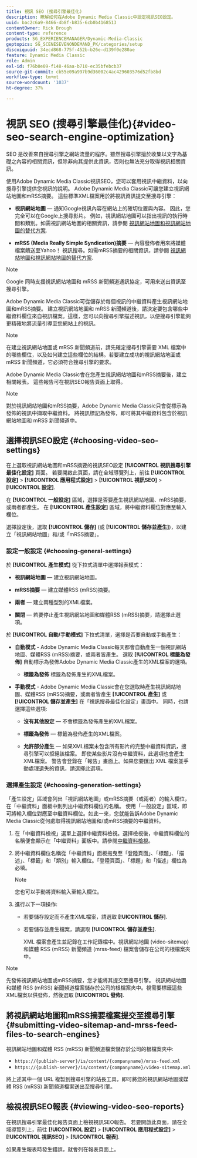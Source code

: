 ```yaml
---
title: 視訊 SEO (搜尋引擎最佳化)
description: 瞭解如何在Adobe Dynamic Media Classic中設定視訊SEO設定。
uuid: bac2c6a9-8466-4b8f-b835-6cb0b4168513
contentOwner: Rick Brough
content-type: reference
products: SG_EXPERIENCEMANAGER/Dynamic-Media-Classic
geptopics: SG_SCENESEVENONDEMAND_PK/categories/setup
discoiquuid: 34ecd868-775f-452b-b26e-d139f0e280ae
feature: Dynamic Media Classic
role: Admin
exl-id: f76b0e09-f148-46aa-b710-ec35bfebcb37
source-git-commit: cb55e09a997b9d36002c4ac429603576d52fb8bd
workflow-type: tm+mt
source-wordcount: '1037'
ht-degree: 37%

---
```


# 視訊 SEO (搜尋引擎最佳化){#video-seo-search-engine-optimization}

SEO 是改善來自搜尋引擎之網站流量的程序。雖然搜尋引擎擅於收集以文字為基礎之內容的相關資訊，但除非向其提供此資訊，否則也無法充分取得視訊相關資訊。

使用Adobe Dynamic Media Classic視訊SEO，您可以套用視訊中繼資料，以向搜尋引擎提供您視訊的說明。 Adobe Dynamic Media Classic可讓您建立視訊網站地圖和mRSS摘要。 這些標準XML檔案用於將視訊資訊提交至搜尋引擎：

* **視訊網站地圖**  — 通知Google視訊內容在網站上的確切位置與內容。 因此，您完全可以在Google上搜尋影片。 例如，視訊網站地圖可以指出視訊的執行時間和類別。如需視訊網站地圖的相關資訊，請參閱 [視訊網站地圖和視訊網站地圖的替代方案](https://developers.google.com/search/docs/crawling-indexing/sitemaps/video-sitemaps?visit_id=637558394348624754-567115452&amp;rd=1).

* **mRSS (Media Really Simple Syndication)摘要**  — 內容發佈者用來將媒體檔案饋送至Yahoo！ 視訊搜尋。如需mRSS摘要的相關資訊，請參閱 [視訊網站地圖和視訊網站地圖的替代方案](https://developers.google.com/search/docs/crawling-indexing/sitemaps/video-sitemaps?visit_id=637558394348624754-567115452&amp;rd=1).

>[!NOTE]
>
>Google 同時支援視訊網站地圖和 mRSS 新聞頻道通訊協定，可用來送出資訊至搜尋引擎。

Adobe Dynamic Media Classic可從儲存於每個視訊的中繼資料產生視訊網站地圖和mRSS摘要。 建立視訊網站地圖和 mRSS 新聞頻道後，請決定要包含哪些中繼資料欄位來自視訊檔案。這樣，您可以向搜尋引擎描述視訊，以便搜尋引擎能夠更精確地將流量引導至您網站上的視訊。

>[!NOTE]
>
>在建立視訊網站地圖或 mRSS 新聞頻道前，請先確定搜尋引擎需要 XML 檔案中的哪些欄位，以及如何建立這些欄位的結構。若要建立成功的視訊網站地圖或 mRSS 新聞頻道，它必須符合搜尋引擎的要求。

Adobe Dynamic Media Classic會在您產生視訊網站地圖和mRSS摘要後，建立相關報表。 這些報告可在視訊SEO報告頁面上取得。

>[!NOTE]
>
>對於視訊網站地圖和mRSS摘要，Adobe Dynamic Media Classic只會從標示為發佈的視訊中擷取中繼資料。 將視訊標記為發佈，即可將其中繼資料包含於視訊網站地圖和 mRSS 新聞頻道中。

## 選擇視訊SEO設定 {#choosing-video-seo-settings}

在上選取視訊網站地圖和mRSS摘要的視訊SEO設定 **[!UICONTROL 視訊搜尋引擎最佳化設定]** 頁面。 若要開啟此頁面，請在全域導覽列上，前往 **[!UICONTROL 設定]** > **[!UICONTROL 應用程式設定]** > **[!UICONTROL 視訊SEO]** > **[!UICONTROL 設定]**.

在 **[!UICONTROL 一般設定]** 區域，選擇是否要產生視訊網站地圖、mRSS摘要，或兩者都產生。 在 **[!UICONTROL 產生設定]** 區域，將中繼資料欄位對應至輸入欄位。

選擇設定後，選取 **[!UICONTROL 儲存]** (或 **[!UICONTROL 儲存並產生]**)，以建立「視訊網站地圖」和/或「mRSS摘要」。

### 設定一般設定 {#choosing-general-settings}

於 **[!UICONTROL 產生模式]** 從下拉式清單中選擇報表模式：

* **視訊網站地圖**  — 建立視訊網站地圖。

* **mRSS摘要**  — 建立媒體RSS (mRSS)摘要。

* **兩者**  — 建立兩種型別的XML檔案。

* **關閉**  — 若要停止產生視訊網站地圖和媒體RSS (mRSS)摘要，請選擇此選項。

於 **[!UICONTROL 自動/手動模式]** 下拉式清單，選擇是否要自動或手動產生：

* **自動模式** - Adobe Dynamic Media Classic每天都會自動產生一個視訊網站地圖、媒體RSS (mRSS)摘要，或兩者皆產生。 選取 **[!UICONTROL 標籤為發佈]** 自動標示為發佈Adobe Dynamic Media Classic產生的XML檔案的選項。

   * **標籤為發佈** 標籤為發佈產生的XML檔案。

* **手動模式** - Adobe Dynamic Media Classic會在您選取時產生視訊網站地圖、媒體RSS (mRSS)摘要，或兩者皆產生 **[!UICONTROL 產生]** 或 **[!UICONTROL 儲存並產生]** 在「視訊搜尋最佳化設定」畫面中。 同時，也請選擇這些選項:

   * **沒有其他設定**  — 不會標籤為發佈產生的XML檔案。

   * **標籤為發佈**  — 標籤為發佈產生的XML檔案。

   * **允許部分產生**  — 如果XML檔案未包含所有影片的完整中繼資料資訊，搜尋引擎可以拒絕該檔案。 即使某些影片沒有中繼資料，此選項也會產生XML檔案。 警告會登錄在「報告」畫面上。如果您要匯出 XML 檔案並手動處理遺失的資訊，請選擇此選項。

### 選擇產生設定 {#choosing-generation-settings}

「產生設定」區域會列出「視訊網站地圖」或mRSS摘要（或兩者）的輸入欄位，在「中繼資料」面板中則列出中繼資料欄位的名稱。 使用「一般設定」區域，即可將輸入欄位對應至中繼資料欄位。如此一來，您就能告訴Adobe Dynamic Media Classic從何處取得視訊網站地圖和/或mRSS摘要的中繼資料。

1. 在「中繼資料檢視」選單上選擇中繼資料檢視。選擇檢視後，中繼資料欄位的名稱便會顯示在「中繼資料」面板中。請參閱[中繼資料檢視](application-setup.md#metadata_views)。
1. 將中繼資料欄位名稱從「中繼資料」面板拖曳至「登陸頁面」、「標題」、「描述」、「標籤」和「類別」輸入欄位。「登陸頁面」、「標題」和「描述」欄位為必填。

   >[!NOTE]
   >
   >您也可以手動將資料輸入至輸入欄位。

1. 進行以下一項操作:

   * 若要儲存設定而不產生XML檔案，請選取 **[!UICONTROL 儲存]**.
   * 若要儲存並產生檔案，請選取 **[!UICONTROL 儲存並產生]**.

      XML 檔案會產生並記錄在工作記錄檔中。視訊網站地圖 (video-sitemap) 和媒體 RSS (mRSS) 新聞頻道 (mrss-feed) 檔案會儲存在公司的根檔案夾中。

>[!NOTE]
>
>先發佈視訊網站地圖或mRSS摘要，您才能將其提交至搜尋引擎。 視訊網站地圖和媒體 RSS (mRSS) 新聞頻道檔案儲存於公司的根檔案夾中。視需要標籤這些XML檔案以供發佈，然後選取 **[!UICONTROL 發佈]**.

## 將視訊網站地圖和mRSS摘要檔案提交至搜尋引擎 {#submitting-video-sitemap-and-mrss-feed-files-to-search-engines}

視訊網站地圖和媒體 RSS (mRSS) 新聞頻道檔案儲存於公司的根檔案夾中:

* `https://{publish-server}/is/content/{companyname}/mrss-feed.xml`
* `https://{publish-server}/is/content/{companyname}/video-sitemap.xml`

將上述其中一個 URL 複製到搜尋引擎的站長工具，即可將您的視訊網站地圖或媒體 RSS (mRSS) 新聞頻道檔案送出至搜尋引擎。

## 檢視視訊SEO報表 {#viewing-video-seo-reports}

在視訊搜尋引擎最佳化報告頁面上檢視視訊SEO報告。 若要開啟此頁面，請在全域導覽列上，前往 **[!UICONTROL 設定]** > **[!UICONTROL 應用程式設定]** > **[!UICONTROL 視訊SEO]** > **[!UICONTROL 報表]**.

如果產生報表時發生錯誤，就會列在報表頁面上。
